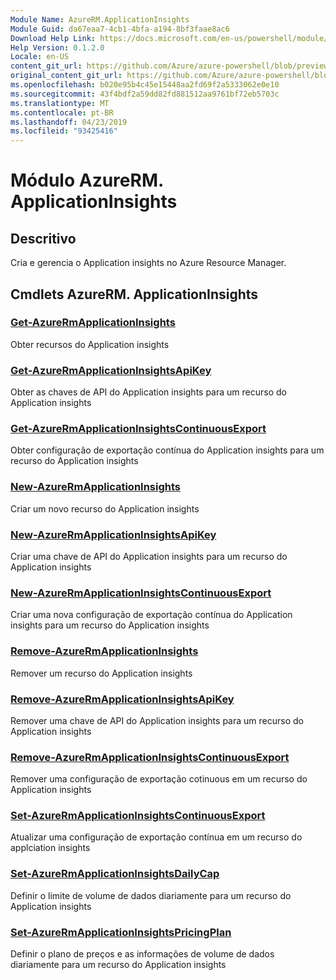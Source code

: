 ```yaml
---
Module Name: AzureRM.ApplicationInsights
Module Guid: da67eaa7-4cb1-4bfa-a194-8bf3faae8ac6
Download Help Link: https://docs.microsoft.com/en-us/powershell/module/azurerm.applicationinsights
Help Version: 0.1.2.0
Locale: en-US
content_git_url: https://github.com/Azure/azure-powershell/blob/preview/src/ResourceManager/ApplicationInsights/Commands.ApplicationInsights/help/AzureRM.ApplicationInsights.md
original_content_git_url: https://github.com/Azure/azure-powershell/blob/preview/src/ResourceManager/ApplicationInsights/Commands.ApplicationInsights/help/AzureRM.ApplicationInsights.md
ms.openlocfilehash: b020e95b4c45e15448aa2fd69f2a5333062e0e10
ms.sourcegitcommit: 43f4bdf2a59dd82fd881512aa9761bf72eb5703c
ms.translationtype: MT
ms.contentlocale: pt-BR
ms.lasthandoff: 04/23/2019
ms.locfileid: "93425416"
---
```

# Módulo AzureRM. ApplicationInsights
## Descritivo
Cria e gerencia o Application insights no Azure Resource Manager.

## Cmdlets AzureRM. ApplicationInsights
### [Get-AzureRmApplicationInsights](Get-AzureRmApplicationInsights.md)
Obter recursos do Application insights

### [Get-AzureRmApplicationInsightsApiKey](Get-AzureRmApplicationInsightsApiKey.md)
Obter as chaves de API do Application insights para um recurso do Application insights

### [Get-AzureRmApplicationInsightsContinuousExport](Get-AzureRmApplicationInsightsContinuousExport.md)
Obter configuração de exportação contínua do Application insights para um recurso do Application insights

### [New-AzureRmApplicationInsights](New-AzureRmApplicationInsights.md)
Criar um novo recurso do Application insights

### [New-AzureRmApplicationInsightsApiKey](New-AzureRmApplicationInsightsApiKey.md)
Criar uma chave de API do Application insights para um recurso do Application insights

### [New-AzureRmApplicationInsightsContinuousExport](New-AzureRmApplicationInsightsContinuousExport.md)
Criar uma nova configuração de exportação contínua do Application insights para um recurso do Application insights

### [Remove-AzureRmApplicationInsights](Remove-AzureRmApplicationInsights.md)
Remover um recurso do Application insights

### [Remove-AzureRmApplicationInsightsApiKey](Remove-AzureRmApplicationInsightsApiKey.md)
Remover uma chave de API do Application insights para um recurso do Application insights

### [Remove-AzureRmApplicationInsightsContinuousExport](Remove-AzureRmApplicationInsightsContinuousExport.md)
Remover uma configuração de exportação cotinuous em um recurso do Application insights

### [Set-AzureRmApplicationInsightsContinuousExport](Set-AzureRmApplicationInsightsContinuousExport.md)
Atualizar uma configuração de exportação contínua em um recurso do applciation insights

### [Set-AzureRmApplicationInsightsDailyCap](Set-AzureRmApplicationInsightsDailyCap.md)
Definir o limite de volume de dados diariamente para um recurso do Application insights

### [Set-AzureRmApplicationInsightsPricingPlan](Set-AzureRmApplicationInsightsPricingPlan.md)
Definir o plano de preços e as informações de volume de dados diariamente para um recurso do Application insights

